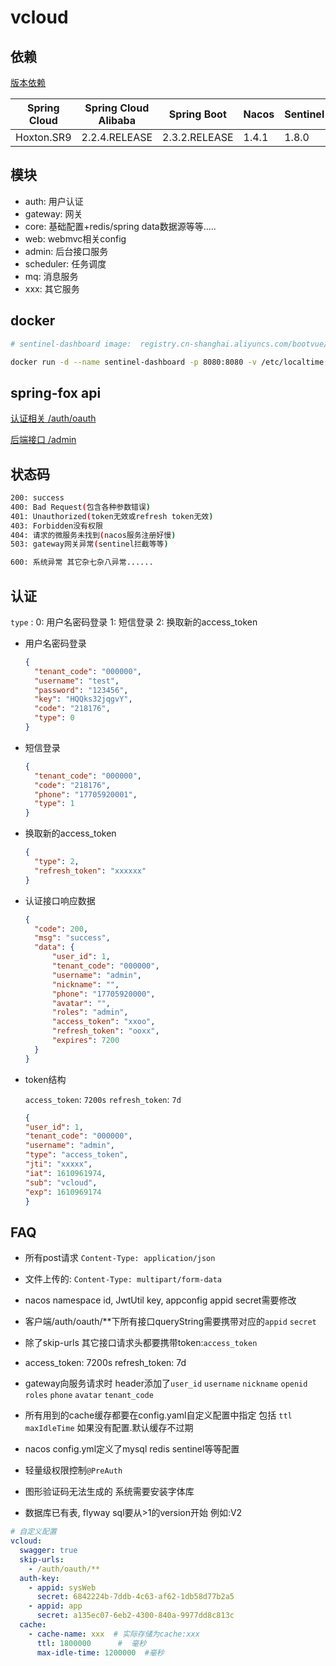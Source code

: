 # vcloud

## 依赖

[版本依赖](https://github.com/alibaba/spring-cloud-alibaba/wiki/%E7%89%88%E6%9C%AC%E8%AF%B4%E6%98%8E)

|  Spring Cloud   | Spring Cloud Alibaba  | Spring Boot| Nacos | Sentinel| RocketMQ | Seata|
|  ----  | ----  | ----  | ----  | ----  | ----  | ----  |
| Hoxton.SR9  | 2.2.4.RELEASE |2.3.2.RELEASE |    1.4.1 |1.8.0 |4.4.0|1.3.0|

## 模块

- auth: 用户认证
- gateway: 网关
- core: 基础配置+redis/spring data数据源等等.....
- web: webmvc相关config
- admin: 后台接口服务
- scheduler: 任务调度
- mq: 消息服务
- xxx: 其它服务

## docker

```bash
# sentinel-dashboard image:  registry.cn-shanghai.aliyuncs.com/bootvue/sentinel:latest

docker run -d --name sentinel-dashboard -p 8080:8080 -v /etc/localtime:/etc/localtime registry.cn-shanghai.aliyuncs.com/bootvue/sentinel:latest
```

## spring-fox api

[认证相关 /auth/oauth](http://localhost:8080/auth/swagger-ui/index.html?urls.primaryName=publicApi)

[后端接口 /admin](http://localhost:8080/admin/swagger-ui/index.html?urls.primaryName=privateApi)

## 状态码

```bash
200: success
400: Bad Request(包含各种参数错误)
401: Unauthorized(token无效或refresh token无效)
403: Forbidden没有权限
404: 请求的微服务未找到(nacos服务注册好慢)
503: gateway网关异常(sentinel拦截等等)

600: 系统异常 其它杂七杂八异常......
```

## 认证

`type` : 0: 用户名密码登录 1: 短信登录 2: 换取新的access_token

- 用户名密码登录

  ```json
  {
    "tenant_code": "000000",
    "username": "test",
    "password": "123456",
    "key": "HQQks32jqgvY",
    "code": "218176",
    "type": 0
  }
  ```
- 短信登录

  ```json
  {
    "tenant_code": "000000",
    "code": "218176",
    "phone": "17705920001",
    "type": 1
  }
  ```

- 换取新的access_token

  ```json
  {
    "type": 2,
    "refresh_token": "xxxxxx"
  }
  ```

- 认证接口响应数据

  ```json
  {
    "code": 200,
    "msg": "success",
    "data": {
        "user_id": 1,
        "tenant_code": "000000",
        "username": "admin",
        "nickname": "",
        "phone": "17705920000",
        "avatar": "",
        "roles": "admin",
        "access_token": "xxoo",
        "refresh_token": "ooxx",
        "expires": 7200
    }
  }
  ```

- token结构

  `access_token`: `7200s` `refresh_token`: `7d`

  ```json
  {
  "user_id": 1,
  "tenant_code": "000000",
  "username": "admin",
  "type": "access_token",
  "jti": "xxxxx",
  "iat": 1610961974,
  "sub": "vcloud",
  "exp": 1610969174
  }
  ```

## FAQ

- 所有post请求 `Content-Type: application/json`

- 文件上传的:  `Content-Type: multipart/form-data`

- nacos namespace id, JwtUtil key, appconfig appid secret需要修改

- 客户端/auth/oauth/**下所有接口queryString需要携带对应的`appid` `secret`

- 除了skip-urls 其它接口请求头都要携带token:`access_token`

- access_token: 7200s refresh_token: 7d

- gateway向服务请求时 header添加了`user_id` `username` `nickname` `openid` `roles`  `phone` `avatar` `tenant_code`

- 所有用到的cache缓存都要在config.yaml自定义配置中指定 包括 `ttl` `maxIdleTime` 如果没有配置.默认缓存不过期

- nacos config.yml定义了mysql redis sentinel等等配置

- 轻量级权限控制`@PreAuth`

- 图形验证码无法生成的 系统需要安装字体库

- 数据库已有表, flyway sql要从>1的version开始 例如:V2

```yaml
# 自定义配置
vcloud:
  swagger: true
  skip-urls:
    - /auth/oauth/**
  auth-key:
    - appid: sysWeb
      secret: 6842224b-7ddb-4c63-af62-1db58d77b2a5
    - appid: app
      secret: a135ec07-6eb2-4300-840a-9977dd8c813c
  cache:
    - cache-name: xxx  # 实际存储为cache:xxx
      ttl: 1800000      #  毫秒
      max-idle-time: 1200000  #毫秒
```

